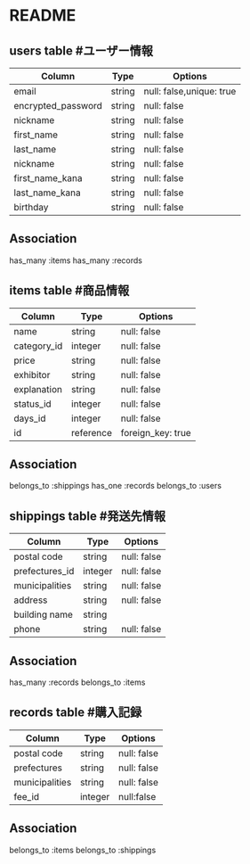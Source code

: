 # README

## users table #ユーザー情報

| Column             | Type                | Options                 |
|--------------------|---------------------|-------------------------|
| email              | string              | null: false,unique: true|
| encrypted_password | string              | null: false             |
| nickname           | string              | null: false             |
| first_name         | string              | null: false             |
| last_name          | string              | null: false             |
| nickname           | string              | null: false             |
| first_name_kana         | string              | null: false             |
| last_name_kana           | string              | null: false             |
| birthday            | string              | null: false



## Association

has_many :items
has_many :records


## items table #商品情報

 Column             | Type                | Options                 |
|-------------------|---------------------|-------------------------|
| name              | string              | null: false             |
| category_id          | integer              | null: false             |
| price             | string              | null: false             |
| exhibitor         | string              | null: false             |
| explanation       | string              | null: false             |
| status_id            | integer             | null: false             |
| days_id              | integer              | null: false             |
| id                | reference           | foreign_key: true       |
## Association

belongs_to :shippings
has_one :records
belongs_to :users

## shippings table  #発送先情報

 Column             | Type                | Options                 |
|----------------|---------------------|-------------------------|
| postal code           | string              | null: false             |
| prefectures_id         | integer              | null: false             |
| municipalities      | string              | null: false             |
| address             | string              | null: false             |
| building name       | string              |                         |
| phone               | string              | null: false             |

## Association
has_many :records
belongs_to :items

## records table #購入記録

 Column             | Type                | Options                 |
|--------------------|---------------------|-------------------------|
| postal code         | string              | null: false             |
| prefectures         | string              | null: false             |
| municipalities      | string              | null: false             |
| fee_id              | integer             | null:false

## Association

belongs_to :items
belongs_to :shippings


